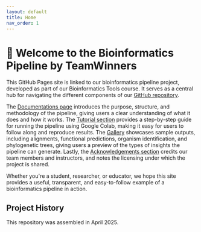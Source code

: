```yaml
---
layout: default
title: Home
nav_order: 1
---
```


# 🧬 Welcome to the Bioinformatics Pipeline by TeamWinners

This GitHub Pages site is linked to our bioinformatics pipeline project, developed as part of our Bioinformatics Tools course. It serves as a central hub for navigating the different components of our [GitHub repository](https://github.com/luquelab/bioinformatics-teamwinners). 

The [Documentations page](https://luquelab.github.io/bioinformatics-teamwinners/documentations/) introduces the purpose, structure, and methodology of the pipeline, giving users a clear understanding of what it does and how it works. The [Tutorial section](https://luquelab.github.io/bioinformatics-teamwinners/tutorial/) provides a step-by-step guide for running the pipeline using Google Colab, making it easy for users to follow along and reproduce results. The [Gallery](https://luquelab.github.io/bioinformatics-teamwinners/gallery/) showcases sample outputs, including alignments, functional predictions, organism identification, and phylogenetic trees, giving users a preview of the types of insights the pipeline can generate. Lastly, the [Acknowledgements section](https://luquelab.github.io/bioinformatics-teamwinners/acknowledgements/) credits our team members and instructors, and notes the licensing under which the project is shared.

Whether you're a student, researcher, or educator, we hope this site provides a useful, transparent, and easy-to-follow example of a bioinformatics pipeline in action.

## Project History
This repository was assembled in April 2025.
